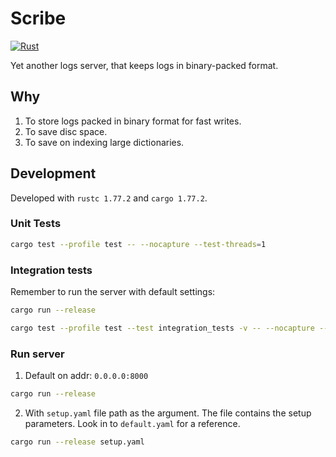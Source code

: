 # Scribe

[![Rust](https://github.com/bartossh/scribe/actions/workflows/rust.yml/badge.svg)](https://github.com/bartossh/scribe/actions/workflows/rust.yml)

Yet another logs server, that keeps logs in binary-packed format.

## Why

1. To store logs packed in binary format for fast writes.
2. To save disc space.
3. To save on indexing large dictionaries.

## Development

Developed with `rustc 1.77.2` and `cargo 1.77.2`.

### Unit Tests 

```sh
cargo test --profile test -- --nocapture --test-threads=1
```

### Integration tests

Remember to run the server with default settings:

```sh
cargo run --release
```

```sh
cargo test --profile test --test integration_tests -v -- --nocapture --ignored --test-threads=1
```

### Run server

1. Default on addr: `0.0.0.0:8000`

```sh
cargo run --release 
```

2. With `setup.yaml` file path as the argument. The file contains the setup parameters. Look in to `default.yaml` for a reference.

```sh
cargo run --release setup.yaml
```
